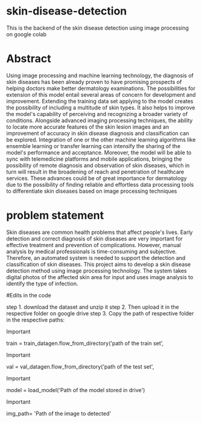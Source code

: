 # skin-disease-detection
This is the backend of the skin disease detection using image processing on google colab

# Abstract
 Using image processing and machine learning technology, the diagnosis of skin diseases has been
 already proven to have promising prospects of helping doctors make better dermatology examinations.
 The possibilities for extension of this model entail several areas of concern for development and
 improvement. Extending the training data set applying to the model creates the possibility of including a
 multitude of skin types. It also helps to improve the model's capability of perceiving and recognizing a
 broader variety of conditions. Alongside advanced imaging processing techniques, the ability to locate
 more accurate features of the skin lesion images and an improvement of accuracy in skin disease
 diagnosis and classification can be explored. Integration of one or the other machine learning algorithms
 like ensemble learning or transfer learning can intensify the sharing of the model's performance and
 acceptance. Moreover, the model will be able to sync with telemedicine platforms and mobile
 applications, bringing the possibility of remote diagnosis and observation of skin diseases, which in turn
 will result in the broadening of reach and penetration of healthcare services. These advances could be of
 great importance for dermatology due to the possibility of finding reliable and effortless data processing
 tools to differentiate skin diseases based on image processing techniques

 # problem statement
  Skin diseases are common health problems that affect people's lives. Early
 detection and correct diagnosis of skin diseases are very important for
 effective treatment and prevention of complications. However, manual
 analysis by medical professionals is time-consuming and subjective.
 Therefore, an automated system is needed to support the detection and
 classification of skin diseases. This project aims to develop a skin disease
 detection method using image processing technology. The system takes
 digital photos of the affected skin area for input and uses image analysis to
 identify the type of infection. 

#Edits in the code

step 1. download the dataset and unzip it
step 2. Then upload it in the respective folder on google drive 
step 3. Copy the path of respective folder in the respective paths:

> [!IMPORTANT]
> train = train_datagen.flow_from_directory('path of the train set',

> [!IMPORTANT]
>val = val_datagen.flow_from_directory('path of the test set',
               
> [!IMPORTANT]
>model = load_model('Path  of the model stored in drive')

> [!IMPORTANT]
> img_path= 'Path of the image to detected'




